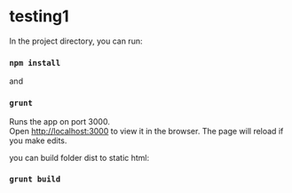 # testing1

In the project directory, you can run:

### `npm install`
and
### `grunt`

Runs the app on port 3000.<br>
Open [http://localhost:3000](http://localhost:3000) to view it in the browser.
The page will reload if you make edits.<br>

you can build folder dist to static html:
### `grunt build`
